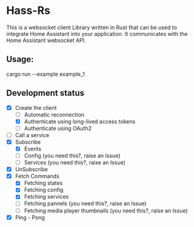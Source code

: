 # Hass-Rs

This is a websocket client Library written in Rust that can be used to integrate Home Assistant into your application. It communicates with the Home Assistant websocket API.


## Usage:

cargo run --example example_1

## Development status

- [x] Create the client
    - [ ] Automatic reconnection
    - [x] Authenticate using long-lived access tokens
    - [ ] Authenticate using OAuth2
- [ ] Call a service
- [x] Subscribe
    - [x] Events
    - [ ] Config (you need this?, raise an Issue)
    - [ ] Services (you need this?, raise an Issue)
- [x] UnSubscribe
- [x] Fetch Commands
    - [x] Fetching states
    - [x] Fetching config
    - [x] Fetching services
    - [ ] Fetching pannels (you need this?, raise an Issue)
    - [ ] Fetching media player thumbnails (you need this?, raise an Issue)
- [x] Ping - Pong
